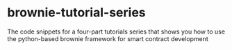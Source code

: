 # brownie-tutorial-series
The code snippets for a four-part tutorials series that shows you how to use the python-based brownie framework for smart contract development
